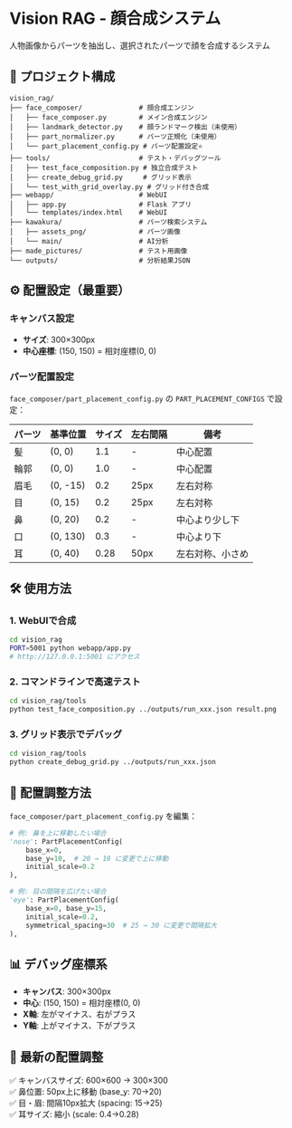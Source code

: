 # Vision RAG - 顔合成システム

人物画像からパーツを抽出し、選択されたパーツで顔を合成するシステム

## 📁 プロジェクト構成

```
vision_rag/
├── face_composer/              # 顔合成エンジン
│   ├── face_composer.py        # メイン合成エンジン
│   ├── landmark_detector.py    # 顔ランドマーク検出（未使用）
│   ├── part_normalizer.py      # パーツ正規化（未使用）
│   └── part_placement_config.py # パーツ配置設定⭐
├── tools/                      # テスト・デバッグツール
│   ├── test_face_composition.py # 独立合成テスト
│   ├── create_debug_grid.py     # グリッド表示
│   └── test_with_grid_overlay.py # グリッド付き合成
├── webapp/                     # WebUI
│   ├── app.py                  # Flask アプリ
│   └── templates/index.html    # WebUI
├── kawakura/                   # パーツ検索システム
│   ├── assets_png/             # パーツ画像
│   └── main/                   # AI分析
├── made_pictures/              # テスト用画像
└── outputs/                    # 分析結果JSON
```

## ⚙️ 配置設定（最重要）

### キャンバス設定
- **サイズ**: 300×300px
- **中心座標**: (150, 150) = 相対座標(0, 0)

### パーツ配置設定
`face_composer/part_placement_config.py` の `PART_PLACEMENT_CONFIGS` で設定：

| パーツ | 基準位置 | サイズ | 左右間隔 | 備考 |
|--------|----------|--------|----------|------|
| 髪 | (0, 0) | 1.1 | - | 中心配置 |
| 輪郭 | (0, 0) | 1.0 | - | 中心配置 |
| 眉毛 | (0, -15) | 0.2 | 25px | 左右対称 |
| 目 | (0, 15) | 0.2 | 25px | 左右対称 |
| 鼻 | (0, 20) | 0.2 | - | 中心より少し下 |
| 口 | (0, 130) | 0.3 | - | 中心より下 |
| 耳 | (0, 40) | 0.28 | 50px | 左右対称、小さめ |

## 🛠️ 使用方法

### 1. WebUIで合成
```bash
cd vision_rag
PORT=5001 python webapp/app.py
# http://127.0.0.1:5001 にアクセス
```

### 2. コマンドラインで高速テスト
```bash
cd vision_rag/tools
python test_face_composition.py ../outputs/run_xxx.json result.png
```

### 3. グリッド表示でデバッグ
```bash
cd vision_rag/tools  
python create_debug_grid.py ../outputs/run_xxx.json
```

## 🔧 配置調整方法

`face_composer/part_placement_config.py` を編集：

```python
# 例: 鼻を上に移動したい場合
'nose': PartPlacementConfig(
    base_x=0, 
    base_y=10,  # 20 → 10 に変更で上に移動
    initial_scale=0.2
),

# 例: 目の間隔を広げたい場合  
'eye': PartPlacementConfig(
    base_x=0, base_y=15,
    initial_scale=0.2,
    symmetrical_spacing=30  # 25 → 30 に変更で間隔拡大
),
```

## 📊 デバッグ座標系

- **キャンバス**: 300×300px
- **中心**: (150, 150) = 相対座標(0, 0)
- **X軸**: 左がマイナス、右がプラス
- **Y軸**: 上がマイナス、下がプラス

## 🎨 最新の配置調整

✅ キャンバスサイズ: 600×600 → 300×300  
✅ 鼻位置: 50px上に移動 (base_y: 70→20)  
✅ 目・眉: 間隔10px拡大 (spacing: 15→25)  
✅ 耳サイズ: 縮小 (scale: 0.4→0.28)  